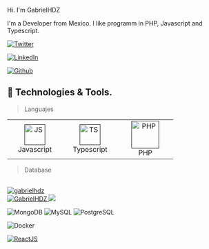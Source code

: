 Hi. I'm GabrielHDZ

I'm a Developer from Mexico. I like programm in PHP, Javascript and Typescript.

[![Twitter](https://img.shields.io/badge/Twitter-1DA1F2?style=for-the-badge&logo=twitter&logoColor=white&label=)](https://twitter.com/GHdzHdz)

[![LinkedIn](https://img.shields.io/badge/LinkedIn-0077B5?style=for-the-badge&logo=linkedin&logoColor=white)](https://www.linkedin.com/in/gabriel-diaz-1b38801a0)

[![Github](https://img.shields.io/badge/GitHub-100000?style=for-the-badge&logo=github&logoColor=white)](https://github.com/GabrielHDZ)

## 🔧 Technologies & Tools.

>Languajes
 <table>
	 <tbody>
  <tr>
   <td align="Center" width="25%"> 
      <a href="" >
        <img src="https://cdn-icons-png.flaticon.com/512/5968/5968292.png" width="48" height="48" alt="JS" />
      </a>
      <br>Javascript
    </td>
    <td align="Center" width="25%">
      <a href="">
        <img src="https://cdn-icons-png.flaticon.com/512/5968/5968381.png" width="48" height="48" alt="TS" />
      </a>
      <br>Typescript
    </td>
    <td align="Center" width="25%">   
        <a href="" >
        <img height="64px" width="64px" src="https://cdn-icons-png.flaticon.com/512/5968/5968332.png" alt="PHP">
      </a>
      <br>PHP
</td>
   </tr>
</tbody>
  </table>
  

>Database





<br>

<a href="#DhrumiShah_stats">
  <img src="https://github-readme-stats.vercel.app/api?username=gabrielhdz&show_icons=true&theme=react&count_private=true&include_all_commits=true" alt="gabrielhdz" />
</a>

<br>
	

<a href="#DhrumiShah_stats">
  <img src="https://github-readme-stats.vercel.app/api/top-langs?username=gabrielhdz&show_icons=true&locale=en&layout=compact&theme=onedark" alt="GabrielHDZ" />
<img src="https://github-readme-stats.vercel.app/api?username=gabrielhdz&show_icons=true&theme=transparent"/>
</a>
	
<br>




![MongoDB](https://img.shields.io/badge/DB-MongoDB-informational?style=flat&logo=mongodb&logoColor=white&color=668AFF)
![MySQL](https://img.shields.io/badge/DB-MySQL-informational?style=flat&logo=mysql&logoColor=white&color=668AFF)
![PostgreSQL](https://img.shields.io/badge/DB-PostgreSQL-informational?style=flat&logo=postgresql&logoColor=white&color=668AFF)

![Docker](https://img.shields.io/badge/Tools-Docker-informational?style=flat&logo=docker&logoColor=white&color=FFFC66)

[![ReactJS](https://img.shields.io/badge/Library-ReactJS-informational?style=plastic&logo=react&logoColor=white&color=informational)](https://reactjs.org/)

